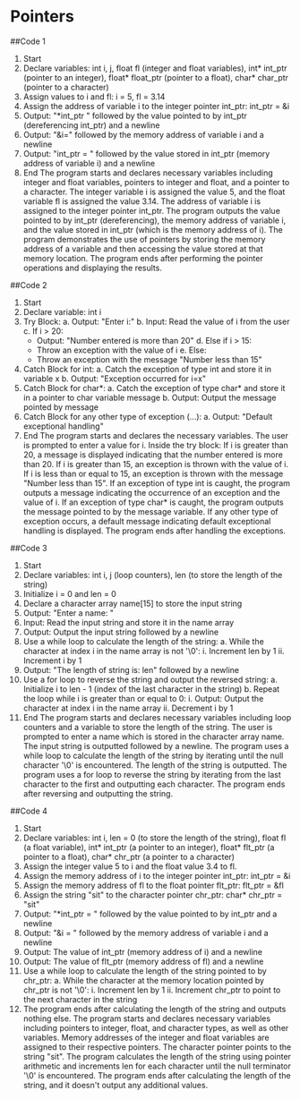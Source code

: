 # Pointers
##Code 1
1. Start
2. Declare variables: int i, j, float fl (integer and float variables), int* int_ptr (pointer to an integer), float* float_ptr (pointer to a float), char* char_ptr (pointer to a character)
3. Assign values to i and fl: i = 5, fl = 3.14
4. Assign the address of variable i to the integer pointer int_ptr: int_ptr = &i
5. Output: "*int_ptr " followed by the value pointed to by int_ptr (dereferencing int_ptr) and a newline
6. Output: "&i=" followed by the memory address of variable i and a newline
7. Output: "int_ptr = " followed by the value stored in int_ptr (memory address of variable i) and a newline
8. End
The program starts and declares necessary variables including integer and float variables, pointers to integer and float, and a pointer to a character.
The integer variable i is assigned the value 5, and the float variable fl is assigned the value 3.14.
The address of variable i is assigned to the integer pointer int_ptr.
The program outputs the value pointed to by int_ptr (dereferencing), the memory address of variable i, and the value stored in int_ptr (which is the memory address of i).
The program demonstrates the use of pointers by storing the memory address of a variable and then accessing the value stored at that memory location.
The program ends after performing the pointer operations and displaying the results.


##Code 2
1. Start
2. Declare variable: int i
3. Try Block:
   a. Output: "Enter i:"
   b. Input: Read the value of i from the user
   c. If i > 20:
      - Output: "Number entered is more than 20"
   d. Else if i > 15:
      - Throw an exception with the value of i
   e. Else:
      - Throw an exception with the message "Number less than 15"
4. Catch Block for int:
   a. Catch the exception of type int and store it in variable x
   b. Output: "Exception occurred for i=x"
5. Catch Block for char*:
   a. Catch the exception of type char* and store it in a pointer to char variable message
   b. Output: Output the message pointed by message
6. Catch Block for any other type of exception (...):
   a. Output: "Default exceptional handling"
7. End
The program starts and declares the necessary variables.
The user is prompted to enter a value for i.
Inside the try block:
If i is greater than 20, a message is displayed indicating that the number entered is more than 20.
If i is greater than 15, an exception is thrown with the value of i.
If i is less than or equal to 15, an exception is thrown with the message "Number less than 15".
If an exception of type int is caught, the program outputs a message indicating the occurrence of an exception and the value of i.
If an exception of type char* is caught, the program outputs the message pointed to by the message variable.
If any other type of exception occurs, a default message indicating default exceptional handling is displayed.
The program ends after handling the exceptions.



##Code 3
1. Start
2. Declare variables: int i, j (loop counters), len (to store the length of the string)
3. Initialize i = 0 and len = 0
4. Declare a character array name[15] to store the input string
5. Output: "Enter a name: "
6. Input: Read the input string and store it in the name array
7. Output: Output the input string followed by a newline
8. Use a while loop to calculate the length of the string:
   a. While the character at index i in the name array is not '\0':
      i. Increment len by 1
      ii. Increment i by 1
9. Output: "The length of string is: len" followed by a newline
10. Use a for loop to reverse the string and output the reversed string:
    a. Initialize i to len - 1 (index of the last character in the string)
    b. Repeat the loop while i is greater than or equal to 0:
       i. Output: Output the character at index i in the name array
       ii. Decrement i by 1
11. End
The program starts and declares necessary variables including loop counters and a variable to store the length of the string.
The user is prompted to enter a name which is stored in the character array name.
The input string is outputted followed by a newline.
The program uses a while loop to calculate the length of the string by iterating until the null character '\0' is encountered.
The length of the string is outputted.
The program uses a for loop to reverse the string by iterating from the last character to the first and outputting each character.
The program ends after reversing and outputting the string.


##Code 4
1. Start
2. Declare variables: int i, len = 0 (to store the length of the string), float fl (a float variable), int* int_ptr (a pointer to an integer), float* flt_ptr (a pointer to a float), char* chr_ptr (a pointer to a character)
3. Assign the integer value 5 to i and the float value 3.4 to fl.
4. Assign the memory address of i to the integer pointer int_ptr: int_ptr = &i
5. Assign the memory address of fl to the float pointer flt_ptr: flt_ptr = &fl
6. Assign the string "sit" to the character pointer chr_ptr: char* chr_ptr = "sit"
7. Output: "*int_ptr = " followed by the value pointed to by int_ptr and a newline
8. Output: "&i = " followed by the memory address of variable i and a newline
9. Output: The value of int_ptr (memory address of i) and a newline
10. Output: The value of flt_ptr (memory address of fl) and a newline
11. Use a while loop to calculate the length of the string pointed to by chr_ptr:
    a. While the character at the memory location pointed by chr_ptr is not '\0':
       i. Increment len by 1
       ii. Increment chr_ptr to point to the next character in the string
12. The program ends after calculating the length of the string and outputs nothing else.
The program starts and declares necessary variables including pointers to integer, float, and character types, as well as other variables.
Memory addresses of the integer and float variables are assigned to their respective pointers.
The character pointer points to the string "sit".
The program calculates the length of the string using pointer arithmetic and increments len for each character until the null terminator '\0' is encountered.
The program ends after calculating the length of the string, and it doesn't output any additional values.
